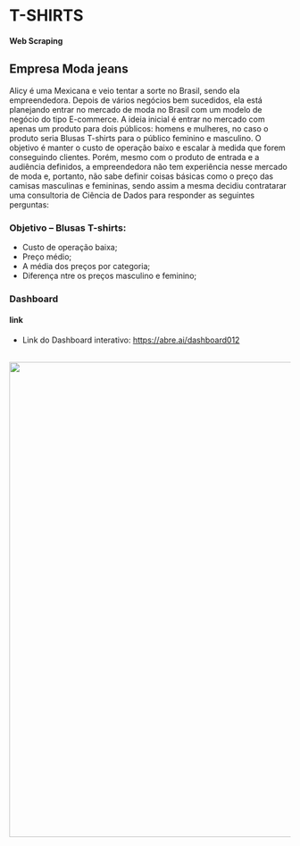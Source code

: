 # T-SHIRTS
#### Web Scraping

## Empresa Moda jeans

Alicy é uma Mexicana e veio tentar a sorte no Brasil, sendo ela empreendedora. Depois de vários negócios bem sucedidos, ela está planejando entrar no mercado de moda no Brasil com um modelo de negócio do tipo E-commerce. A ideia inicial é entrar no mercado com apenas um produto para dois públicos: homens e mulheres, no caso o produto seria Blusas T-shirts para o público feminino e masculino. O objetivo é manter o custo de operação baixo e escalar à medida que forem conseguindo clientes. Porém, mesmo com o produto de entrada e a audiência definidos, a empreendedora não tem experiência nesse mercado de moda e, portanto, não sabe definir coisas básicas como o preço das camisas masculinas e femininas, sendo assim a mesma decidiu contratarar uma consultoria de Ciência de Dados para responder as seguintes perguntas: 

### Objetivo – Blusas T-shirts:

* Custo de operação baixa;
* Preço médio;
* A média dos preços por categoria;
* Diferença ntre os preços masculino e feminino;

### Dashboard

#### link
* Link do Dashboard interativo: https://abre.ai/dashboard012
<br />

<div align="center">
<img src="https://user-images.githubusercontent.com/110690751/200126401-e3c75c20-0836-4c67-b93a-cf748f200068.jpeg" width="850px" <br />
</div>
